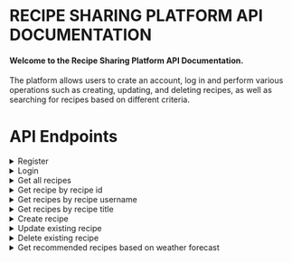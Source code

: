 # RECIPE SHARING PLATFORM API DOCUMENTATION

#### Welcome to the Recipe Sharing Platform API Documentation.

The platform allows users to crate an account, log in and perform various operations such as creating, updating, and deleting recipes, as well as searching for recipes based on different criteria.


# API Endpoints

<details> 
<summary>Register</summary>

Used to register new user.

**URL** : `/api/authentication/register`

**Method** : `POST`

**Data example**

```json
{
  "email":"example@email.com",
  "password":"ExamplePassword",
  "username":"John"
}
```

**Authentication required** : NO

###  Success Response

**Code** : `200 OK`

### Error Response

**Condition** : If user with the same username already exists.

**Code** : `409 Conflict`

**Content** :

```
"There is already accounted registered on this username."
```

**Condition** : If user with the same email already exists.

**Code** : `409 Conflict`

**Content** :

```
"There is already accounted registered on this email."
```
</details>

<details> 
<summary>Login</summary>

Used to user login.

**URL** : `/api/authentication/login`

**Method** : `POST`

**Data example**

```json
{
  "username":"John",
  "password":"ExamplePassword"
}
```

**Authentication required** : NO

###  Success Response

**Code** : `200 OK`

**Content example**

```json
{
  "accessToken": "eyJhbGciOiJIUzI1NiJ9.eyJzdWIiOiJKb2huIiwiaWF0IjoxNjg2NjcwMzY3LCJleHAiOjE2ODY2NzA5Njd9.pUZyuLhyMwjTR1E0kiBUYN-GwL4DuhcCgOrc4rS569Y"
}
```

### Error Response

**Condition** : If user is using wrong username and password combination.

**Code** : `400 Bad request`

**Content** :

```
"Wrong credentials. Try again."
```
</details>


<details> 
<summary> Get all recipes</summary>

Used to collect all recipes.

**URL** : `/api/recipes/`

**Method** : `GET`

**Parameters** : 
>`None`

**Authentication required** : YES

###  Success Response

**Code** : `200 OK`

### Error Response

**Condition** : If user is not authorized.

**Code** : `401 Unauthorized`

**Content** :

```
"You need to be logged in to perform this action"
```
</details>

<details> 
<summary> Get recipe by recipe id</summary>

Used to fetch recipe with specific recipe id.

**URL** : `/api/recipes/{recipe_id}`

**Method** : `GET`

**Parameters** :

| name      | type     | data type | description                           |
|-----------|----------|-----------|---------------------------------------|
| recipe_id | required | Long      | The specific recipe unique identifier |



**Authentication required** : YES

###  Success Response

**Code** : `200 OK`

### Error Response

**Condition** : If user is not authorized.

**Code** : `401 Unauthorized`

**Content** :

```
"You need to be logged in to perform this action"
```
</details>

<details> 
<summary> Get recipes by recipe username</summary>

Used to collect all recipes created by specific user.

**URL** : `/api/recipes/user/{username}`

**Method** : `GET`

**Parameters** :

| name     | type     | data type | description                               |
|----------|----------|-----------|-------------------------------------------|
| username | required | String    | Match or partial match of unique username |



**Authentication required** : YES

###  Success Response

**Code** : `200 OK`

### Error Response

**Condition** : If user is not authorized.

**Code** : `401 Unauthorized`

**Content** :

```
"You need to be logged in to perform this action"
```
</details>

<details> 
<summary> Get recipes by recipe title</summary>

Used to collect all recipes with specific title.

**URL** : `/api/recipes/search/{title}`

**Method** : `GET`

**Parameters** :

| name  | type     | data type | description                            |
|-------|----------|-----------|----------------------------------------|
| title | required | String    | Match or partial match of recipe title |



**Authentication required** : YES

###  Success Response

**Code** : `200 OK`

### Error Response

**Condition** : If user is not authorized.

**Code** : `401 Unauthorized`

**Content** :

```
"You need to be logged in to perform this action"
```
</details>

<details> 
<summary> Create recipe</summary>

Used for creating new recipes

**URL** : `/api/recipes/`

**Method** : `POST`

**Data example**

```json

{
  "description":"Pizza Margherita is a typical Neapolitan pizza, made with San Marzano tomatoes and mozzarella cheese.",
  "instructions":"Preheat oven to 200C. Prepare all ingredients for the margherita pizza.On a floured surface, roll the dough into the desired shape. Top it off with pizza sauce, pieces of fresh mozzarella.Bake pizza for about 14 minutes or until the crust is lightly browned and the cheese is golden.Remove pizza from the oven.",
  "servings": 4,
  "title": "Pizza margherita",
  "ingredients": [
    {
      "type":"pizza dough",
      "unit":"PC",
      "value":1
    },
    {
      "type":"pizza sauce",
      "unit":"ML",
      "value":200
    },
    {
      "type":"sliced mozarella",
      "unit":"G",
      "value":200
    }
  ]

}

```

**Authentication required** : YES

###  Success Response

**Code** : `200 OK`


### Error Response

**Condition** : If user is not authorized.

**Code** : `401 Unauthorized`

**Content** :

```
"You need to be logged in to perform this action"
```

**Condition** : If user choose wrong ingredient unit.

**Code** : `400 Bad Request`

**Content** :

```
"Invalid value provided for Units. Accepted values are: TSP, PC, G, PINCH, TBSP, KG, ML, L."
```

**Condition** : If user will does not fill required fields.

**Code** : `400 Bad Request`

**Content** :

```
"Ensure that fields are not empty!"
```
</details>

<details> 
<summary>Update existing recipe </summary>

Used to update recipe with specific recipe identifier.

**URL** : `/api/recipes/{recipe_id}`

**Method** : `PUT`

**Parameters** :

| name      | type     | data type   | description                           |
|-----------|----------|-------------|---------------------------------------|
| recipe_id | required | Long        | The specific recipe unique identifier |

**Data example**

```json

{
  "description":"Pizza Margherita is a typical Neapolitan pizza, made with San Marzano tomatoes and mozzarella cheese.",
  "instructions":"Preheat oven to 200C. Prepare all ingredients for the margherita pizza.On a floured surface, roll the dough into the desired shape. Top it off with pizza sauce, pieces of fresh mozzarella.Bake pizza for about 14 minutes or until the crust is lightly browned and the cheese is golden.Remove pizza from the oven.",
  "servings": 8,
  "title": "Pizza margherita",
  "ingredients": [
    {
      "type":"pizza dough",
      "unit":"PC",
      "value":1
    },
    {
      "type":"pizza sauce",
      "unit":"ML",
      "value":200
    },
    {
      "type":"sliced mozarella",
      "unit":"G",
      "value":400
    }
  ]

}

```


**Authentication required** : YES

###  Success Response

**Code** : `200 OK`

### Error Response

**Condition** : If user is not authorized.

**Code** : `401 Unauthorized`

**Content** :

```
"You need to be logged in to perform this action"
```

**Condition** : If user wants to update recipe that does not exists.

**Code** : `400 Bad request`

**Content** :

```
"There is no recipe with given id."
```

**Condition** : If user choose wrong ingredient unit.

**Code** : `400 Bad Request`

**Content** :

```
"Invalid value provided for Units. Accepted values are: TSP, PC, G, PINCH, TBSP, KG, ML, L."
```

**Condition** : If user will does not fill required fields.

**Code** : `400 Bad Request`

**Content** :

```
"Ensure that fields are not empty!"
```
</details>

<details> 
<summary>Delete existing recipe </summary>

Used to delete recipe with specific recipe identifier.

**URL** : `/api/recipes/{recipe_id}`

**Method** : `DELETE`

**Parameters** :

| name      | type     | data type | description                           |
|-----------|----------|-----------|---------------------------------------|
| recipe_id | required | Long      | The specific recipe unique identifier |



**Authentication required** : YES

###  Success Response

**Code** : `200 OK`

### Error Response

**Condition** : If user is not authorized.

**Code** : `401 Unauthorized`

**Content** :

```
"You need to be logged in to perform this action"
```
</details>

<details> 
<summary> Get recommended recipes based on weather forecast</summary>

Used to collect recipes based on weather forecast. 
Returns recipes that are not using frozen ingredients if outside temperature is lower than 5C or returns recipes that do not require baking if outside temperature is higher than 20C.

**URL** : `/api/recipes/recommended/{temperature}`

**Method** : `GET`

**Parameters** :

| name        | type     | data type | description                |
|-------------|----------|-----------|----------------------------|
| temperature | required | String    | Temperature chosen by user |



**Authentication required** : YES

###  Success Response

**Code** : `200 OK`

### Error Response

**Condition** : If user is not authorized.

**Code** : `401 Unauthorized`

**Content** :

```
"You need to be logged in to perform this action"
```
</details>